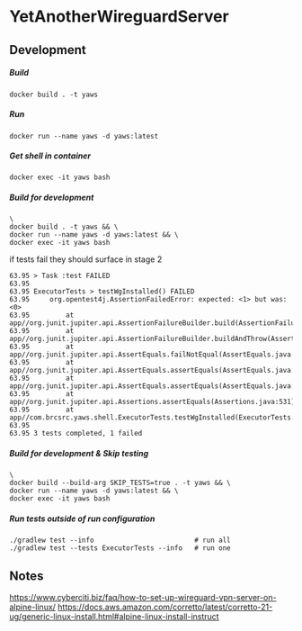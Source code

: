 # YetAnotherWireguardServer

## Development

##### Build
```shell
docker build . -t yaws
```

##### Run
```shell
docker run --name yaws -d yaws:latest
```

##### Get shell in container
```shell
docker exec -it yaws bash
```

##### Build for development
```shell
\
docker build . -t yaws && \
docker run --name yaws -d yaws:latest && \
docker exec -it yaws bash
```
if tests fail they should surface in stage 2
```shell
63.95 > Task :test FAILED
63.95 
63.95 ExecutorTests > testWgInstalled() FAILED
63.95     org.opentest4j.AssertionFailedError: expected: <1> but was: <0>
63.95         at app//org.junit.jupiter.api.AssertionFailureBuilder.build(AssertionFailureBuilder.java:151)
63.95         at app//org.junit.jupiter.api.AssertionFailureBuilder.buildAndThrow(AssertionFailureBuilder.java:132)
63.95         at app//org.junit.jupiter.api.AssertEquals.failNotEqual(AssertEquals.java:197)
63.95         at app//org.junit.jupiter.api.AssertEquals.assertEquals(AssertEquals.java:150)
63.95         at app//org.junit.jupiter.api.AssertEquals.assertEquals(AssertEquals.java:145)
63.95         at app//org.junit.jupiter.api.Assertions.assertEquals(Assertions.java:531)
63.95         at app//com.brcsrc.yaws.shell.ExecutorTests.testWgInstalled(ExecutorTests.java:13)
63.95 
63.95 3 tests completed, 1 failed

```

##### Build for development & Skip testing
```shell
\
docker build --build-arg SKIP_TESTS=true . -t yaws && \
docker run --name yaws -d yaws:latest && \
docker exec -it yaws bash
```

##### Run tests outside of run configuration
```shell
./gradlew test --info                         # run all
./gradlew test --tests ExecutorTests --info   # run one
```
## Notes

https://www.cyberciti.biz/faq/how-to-set-up-wireguard-vpn-server-on-alpine-linux/
https://docs.aws.amazon.com/corretto/latest/corretto-21-ug/generic-linux-install.html#alpine-linux-install-instruct


